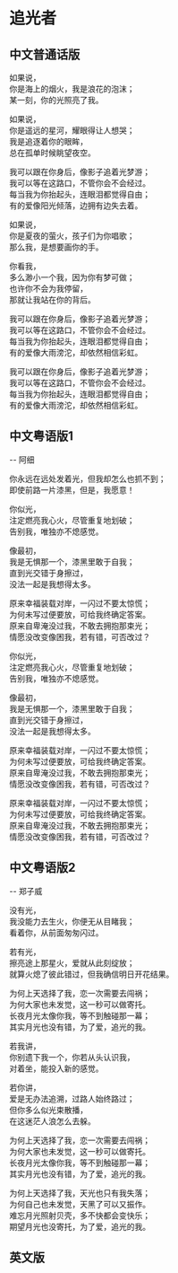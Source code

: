 # 追光者

## 中文普通话版

如果说，<br>
你是海上的烟火，我是浪花的泡沫；<br>
某一刻，你的光照亮了我。<br>

如果说，<br>
你是遥远的星河，耀眼得让人想哭；<br>
我是追逐着你的眼眸，<br>
总在孤单时候眺望夜空。<br>

我可以跟在你身后，像影子追着光梦游；<br>
我可以等在这路口，不管你会不会经过。<br>
每当我为你抬起头，连眼泪都觉得自由；<br>
有的爱像阳光倾落，边拥有边失去着。<br>

如果说，<br>
你是夏夜的萤火，孩子们为你唱歌；<br>
那么我，是想要画你的手。<br>

你看我，<br>
多么渺小一个我，因为你有梦可做；<br>
也许你不会为我停留，<br>
那就让我站在你的背后。<br>

我可以跟在你身后，像影子追着光梦游；<br>
我可以等在这路口，不管你会不会经过。<br>
每当我为你抬起头，连眼泪都觉得自由；<br>
有的爱像大雨滂沱，却依然相信彩虹。<br>

我可以跟在你身后，像影子追着光梦游；<br>
我可以等在这路口，不管你会不会经过。<br>
每当我为你抬起头，连眼泪都觉得自由；<br>
有的爱像大雨滂沱，却依然相信彩虹。<br>

## 中文粤语版1

-- 阿细

你永远在远处发着光，但我却怎么也抓不到；<br>即使前路一片漆黑，但是，我愿意！<br>

你似光，<br>注定燃亮我心火，尽管重复地划破；<br>告别我，唯独亦不熄感觉。<br>

像最初，<br>我是无惧那一个，漆黑里敢于自我；<br>直到光交错于身擦过，<br>没法一起是我想得太多。<br>

原来幸福装载对岸，一闪过不要太惊慌；<br>为何未写过便要放，可给我终确定答案。<br>原来自卑淹没过我，不敢去拥抱那束光；<br>情愿没改变像困我，若有错，可否改过？<br>

你似光，<br>注定燃亮我心火，尽管重复地划破；<br>告别我，唯独亦不熄感觉。<br>

像最初，<br>我是无惧那一个，漆黑里敢于自我；<br>直到光交错于身擦过，<br>没法一起是我想得太多。<br>

原来幸福装载对岸，一闪过不要太惊慌；<br>为何未写过便要放，可给我终确定答案。<br>原来自卑淹没过我，不敢去拥抱那束光；<br>情愿没改变像困我，若有错，可否改过？<br>

原来幸福装载对岸，一闪过不要太惊慌；<br>为何未写过便要放，可给我终确定答案。<br>原来自卑淹没过我，不敢去拥抱那束光；<br>情愿没改变像困我，若有错，可否改过？<br>

## 中文粤语版2

-- 郑子威

没有光，<br>我没能力去生火，你便无从目睹我；<br>看着你，从前面匆匆闪过。<br>

若有光，<br>擦亮途上那星火，爱就从此刻绽放；<br>就算火熄了彼此错过，但我确信明日开花结果。<br>

为何上天选择了我，恋一次需要去闯祸；<br>为何大家也未发觉，这一秒可以做寄托。<br>长夜月光太像你我，等不到触碰那一幕；<br>其实月光也没有错，为了爱，追光的我。<br>

若我讲，<br>你别遗下我一个，你若从头认识我，<br>对着坐，能投入新的感觉。<br>

若你讲，<br>爱是无办法追溯，过路人始终路过；<br>但你多么似光束散播，<br>在这迷茫人浪怎么去躲。<br>

为何上天选择了我，恋一次需要去闯祸；<br>为何大家也未发觉，这一秒可以做寄托。<br>长夜月光太像你我，等不到触碰那一幕；<br>其实月光也没有错，为了爱，追光的我。<br>

为何上天选择了我，天光也只有我失落；<br>为何自己也未发觉，天黑了可以又振作。<br>难忘月光照射贝壳，多不快都会变快乐；<br>期望月光也没寄托，为了爱，追光的我。<br>

## 英文版

